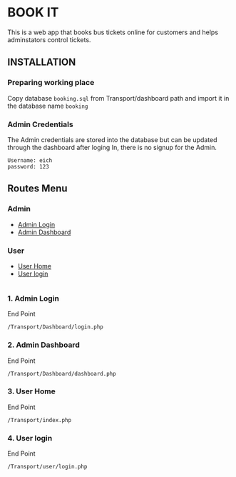 # BOOK IT 

This is a web app that books bus tickets online for customers and helps adminstators control tickets.

## INSTALLATION

### Preparing working place

Copy database `booking.sql` from Transport/dashboard path and import it in the database name `booking`

### Admin Credentials

The Admin credentials are stored into the database but can be updated through the dashboard after loging In, there is no signup for the Admin.

```
Username: eich
password: 123
```

## Routes Menu

### Admin

- [Admin Login](#1-admin-login)
- [Admin Dashboard](#2-admin-dashboard)

### User

- [User Home](#3-user-home)
- [User login](#4-user-login)
```
```
### 1. Admin Login

End Point

```
/Transport/Dashboard/login.php
```
### 2. Admin Dashboard

End Point

```
/Transport/Dashboard/dashboard.php
```
### 3. User Home

End Point

```
/Transport/index.php
```
### 4. User login

End Point

```
/Transport/user/login.php
```
